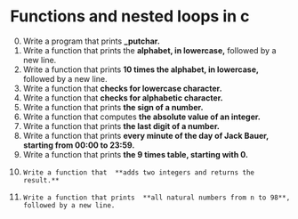 # Functions and nested loops in c

0. 	Write a program that prints **_putchar.**
1. 	Write a function that prints the  **alphabet, in lowercase,** followed by a new line.
2. 	Write a function that prints  **10 times the alphabet, in lowercase,** followed by a new line.
3. 	Write a function that  **checks for lowercase character.**
4. 	Write a function that  **checks for alphabetic character.**
5. 	Write a function that prints  **the sign of a number.**
6. 	Write a function that computes  **the absolute value of an integer.**
7. 	Write a function that prints  **the last digit of a number.**
8. 	Write a function that prints  **every minute of the day of Jack Bauer, starting from 00:00 to 23:59.**
9. 	Write a function that prints  **the 9 times table, starting with 0.**
10. 	Write a function that  **adds two integers and returns the result.**
11. 	Write a function that prints  **all natural numbers from n to 98**, followed by a new line.

